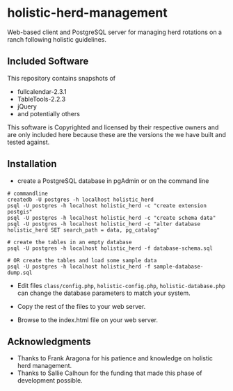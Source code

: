 # holistic-herd-management

Web-based client and PostgreSQL server for managing herd rotations on a ranch
following holistic guidelines.

## Included Software

This repository contains snapshots of
* fullcalendar-2.3.1
* TableTools-2.2.3
* jQuery
* and potentially others

This software is Copyrighted and licensed by their respective owners and are
only included here because these are the versions the we have built and tested
against.

## Installation

* create a PostgreSQL database in pgAdmin or on the command line
```
# commandline
createdb -U postgres -h localhost holistic_herd
psql -U postgres -h localhost holistic_herd -c "create extension postgis"
psql -U postgres -h localhost holistic_herd -c "create schema data"
psql -U postgres -h localhost holistic_herd -c "alter database holistic_herd SET search_path = data, pg_catalog"

# create the tables in an empty database
psql -U postgres -h localhost holistic_herd -f database-schema.sql

# OR create the tables and load some sample data
psql -U postgres -h localhost holistic_herd -f sample-database-dump.sql

```

* Edit files ``class/config.php``, ``holistic-config.php``, ``holistic-database.php`` can change the database parameters to match your system.

* Copy the rest of the files to your web server.

* Browse to the index.html file on your web server.

## Acknowledgments

* Thanks to Frank Aragona for his patience and knowledge on holistic herd management.
* Thanks to Sallie Calhoun for the funding that made this phase of development possible.

